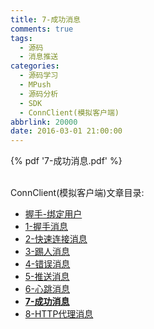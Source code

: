 ```yaml
---
title: 7-成功消息
comments: true
tags:
  - 源码
  - 消息推送
categories:
  - 源码学习
  - MPush
  - 源码分析
  - SDK
  - ConnClient(模拟客户端)
abbrlink: 20000
date: 2016-03-01 21:00:00
---
```



{% pdf '7-成功消息.pdf' %}

<br>
ConnClient(模拟客户端)文章目录:

* [握手-绑定用户](../握手-绑定用户)
* [1-握手消息](../1-握手消息)
* [2-快速连接消息](../2-快速连接消息)
* [3-踢人消息](../3-踢人消息)
* [4-错误消息](../4-错误消息)
* [5-推送消息](../5-推送消息)
* [6-心跳消息](../6-心跳消息)
* **[7-成功消息](../7-成功消息)**
* [8-HTTP代理消息](../8-HTTP代理消息)
